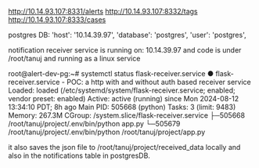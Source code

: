 http://10.14.93.107:8331/alerts
http://10.14.93.107:8332/tags
http://10.14.93.107:8333/cases

postgres DB:
'host': '10.14.39.97',
'database': 'postgres',
'user': 'postgres',

notification receiver service is running on: 
10.14.39.97 and code is under /root/tanuj and running as a linux service

root@alert-dev-pg:~# systemctl status flask-receiver.service
● flask-receiver.service - POC: a http with and without auth based receiver service
     Loaded: loaded (/etc/systemd/system/flask-receiver.service; enabled; vendor preset: enabled)
     Active: active (running) since Mon 2024-08-12 13:34:10 PDT; 8h ago
   Main PID: 505668 (python)
      Tasks: 3 (limit: 9483)
     Memory: 267.3M
     CGroup: /system.slice/flask-receiver.service
             ├─505668 /root/tanuj/project/.env/bin/python app.py
             └─505679 /root/tanuj/project/.env/bin/python /root/tanuj/project/app.py

it also saves the json file to /root/tanuj/project/received_data locally and also in the notifications table in postgresDB.